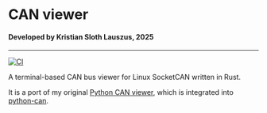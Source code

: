 # CAN viewer

#### Developed by Kristian Sloth Lauszus, 2025
_________
[![CI](https://github.com/Lauszus/can-viewer-rs/actions/workflows/ci.yml/badge.svg)](https://github.com/Lauszus/can-viewer-rs/actions/workflows/ci.yml)

A terminal-based CAN bus viewer for Linux SocketCAN written in Rust.

It is a port of my original [Python CAN viewer](https://github.com/Lauszus/python_can_viewer), which is integrated into [python-can](https://github.com/hardbyte/python-can).
